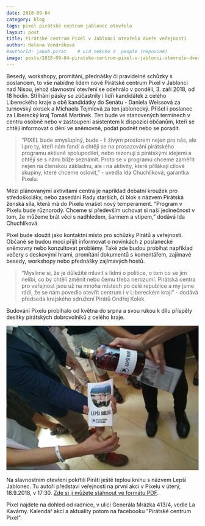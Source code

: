 ```yaml
---
date: 2018-09-04
category: blog
tags: pixel pirátské centrum jablonec otevřelo
layout: post
title: Pirátské centrum Pixel v Jablonci otevřelo dveře veřejnosti
author: Helena Vondráková
#authorId: jakub.pirat    # uid nekoho z _people (nepoviné)
image: posts/2018-09-04-piratske-centrum-pixel-v-jablonci-otevrelo-dvere-verejnosti.jpg
---
```

Besedy, workshopy, promítání, přednášky či pravidelné schůzky s poslancem, to vše nabídne lidem nové Pirátské centrum Pixel v Jablonci nad Nisou, jehož slavnostní otevření se odehrálo v pondělí, 3. září 2018, od 18 hodin. Stříhání pásky se zúčastnily i lídři kandidátek z celého Libereckého kraje a obě kandidátky do Senátu - Daniela Weissová za turnovský okrsek a Michaela Tejmlová za ten jablonecký. Přišel i poslanec za Liberecký kraj Tomáš Martínek. Ten bude ve stanovených termínech v centru osobně nebo v zastoupení asistentem k dispozici občanům, kteří se chtějí informovat o dění ve sněmovně, podat podnět nebo se poradit.

> “PIXEL bude smysluplný, bude - li živým prostorem nejen pro nás, ale i pro ty, kteří nám fandí a chtějí se na prosazování pirátského programu aktivně spolupodílet, nebo rezonují s pirátskými idejemi a chtějí se s námi blíže seznámit. Proto se v programu chceme zaměřit nejen na členskou základnu, ale i na aktivity, které přilákají cílové skupiny, které chceme oslovit,” - uvedla Ida Chuchlíková, garantka Pixelu.

Mezi plánovanými aktivitami centra je například debatní kroužek pro středoškoláky, nebo zasedání Rady starších, či blok s názvem Pirátská ženská síla, která má do Pixelu vnášet nový temperament. “Program v Pixelu bude různorodý. Chceme si především uchovat si naší jedinečnost v tom, že můžeme brát věci s nadhledem, šarmem a vtipem,” dodává Ida Chuchlíková.

Pixel bude sloužit jako kontaktní místo pro schůzky Pirátů a veřejnosti. Občané se budou moci přijít informovat o novinkách z poslanecké sněmovny nebo konzultovat problémy. Také zde budou probíhat například večery s deskovými hrami, promítání dokumentů s komentářem, zajímavé besedy, workshopy nebo přednášky zajímavých hostů.

> “Myslíme si, že je důležité mluvit s lidmi o politice, o tom co se jim nelíbí, co by chtěli změnit nebo čemu třeba nerozumí. Pirátská centra pro veřejnost jsou už na mnoha místech po celé republice a my jsme rádi, že se nám povedlo otevřít centrum i v Libereckém kraji” - dodává předseda krajského sdružení Pirátů Ondřej Kolek.

Budování Pixelu probíhalo od května do srpna a svou rukou k dílu příspěly desítky pirátských dobrovolníků z celého kraje. 

![Lepší Jablonec - Křest knihy](/assets/img/posts/2018-09-04-piratske-centrum-pixel-v-jablonci-otevrelo-dvere-verejnosti-krest-knihy.jpg)

Na slavnostním otevření pokřtili Piráti ještě teplou knihu s názvem Lepší Jablonec. Tu autoři představí veřejnosti na první akci v Pixelu v úterý, 18.9.2018, v 17:30.
[Zde si ji můžete stáhnout ve formátu PDF](/assets/pdf/lepsi_jablonec_web_jednostrany.pdf).

Pixel najdete na dohled od radnice, v ulici Generála Mrázka 413/4, vedle La Kavárny. Kalendář akcí a aktuality potom na facebooku “Pirátské centrum Pixel".